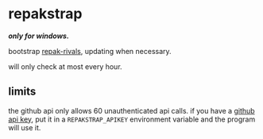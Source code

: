 # repakstrap

***only for windows.***

bootstrap [repak-rivals](https://github.com/natimerry/repak-rivals), updating when necessary.

will only check at most every hour.

## limits

the github api only allows 60 unauthenticated api calls. if you have a [github api key](https://docs.github.com/en/authentication/keeping-your-account-and-data-secure/managing-your-personal-access-tokens), put it in a `REPAKSTRAP_APIKEY` environment variable and the program will use it.
